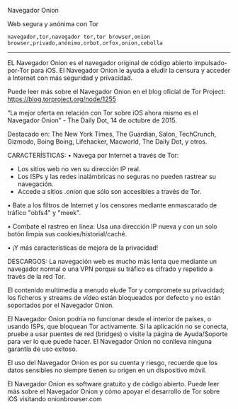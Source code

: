Navegador Onion

Web segura y anónima con Tor

`navegador,tor,navegador tor,tor browser,onion browser,privado,anónimo,orbot,orfox,onion,cebolla`

---

EL Navegador Onion es el navegador original de código abierto impulsado-por-Tor para iOS. El Navegador Onion le ayuda a eludir la censura y acceder a Internet con más seguridad y privacidad.

Puede leer más sobre el Navegador Onion en el blog oficial de Tor Project: https://blog.torproject.org/node/1255

“La mejor oferta en relación con Tor sobre iOS ahora mismo es el Navegador Onion” - The Daily Dot, 14 de octubre de 2015.

Destacado en: The New York Times, The Guardian, Salon, TechCrunch, Gizmodo, Boing Boing, Lifehacker, Macworld, The Daily Dot, y otros.

CARACTERÍSTICAS:
• Navega por Internet a través de Tor:
- Los sitios web no ven su dirección IP real.
- Los ISPs y las redes inalámbricas no seguras no pueden rastrear su navegación.
- Accede a sitios .onion que sólo son accesibles a través de Tor.

• Bate a los filtros de Internet y los censores mediante enmascarado de tráfico "obfs4" y "meek".

• Combate el rastreo en línea: Usa una dirección IP nueva y con un solo botón limpia sus cookies/historial/caché.

• ¡Y más características de mejora de la privacidad!

DESCARGOS:
La navegación web es mucho más lenta que mediante un navegador normal o una VPN porque su tráfico es cifrado y repetido a través de la red Tor.

El contenido multimedia a menudo elude Tor y compromete su privacidad; los ficheros y streams de vídeo están bloqueados por defecto y no están soportados por el Navegador Onion.

El Navegador Onion podría no funcionar desde el interior de países, o usando ISPs, que bloquean Tor activamente. Si la aplicación no se conecta, pruebe a usar puentes de red (bridges) o visite la página de Ayuda/Soporte para ver lo que puede hacer. El Navegador Onion no conlleva ninguna garantía de uso exitoso.

El uso del Navegador Onion es por su cuenta y riesgo, recuerde que los datos sensibles no siempre tienen su origen en un dispositivo móvil.

El Navegador Onion es software gratuito y de código abierto. Puede leer más sobre el Navegador Onion y cómo apoyar el desarrollo de Tor sobre iOS visitando onionbrowser.com
